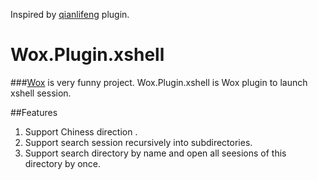 Inspired by [qianlifeng](https://github.com/qianlifeng) plugin.

# Wox.Plugin.xshell

###[Wox](https://github.com/qianlifeng/Wox) is very funny project.
Wox.Plugin.xshell is Wox plugin to launch xshell session.

##Features
1.  Support Chiness direction .
1.  Support search session recursively into subdirectories.
1.  Support search directory by name and open all seesions of this directory by once.

